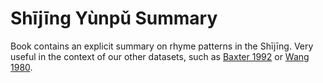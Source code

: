 # Shījīng Yùnpǔ Summary

Book contains an explicit summary on rhyme patterns in the Shījīng. Very useful in the context of our other datasets, such as [Baxter 1992]() or [Wang 1980]().
